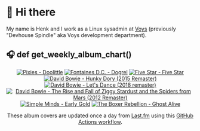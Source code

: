 # 👋 Hi there

My name is Henk and I work as a Linux sysadmin at <a href="https://www.voys.co/about/">Voys</a> (previously "Devhouse Spindle" aka Voys development department).

## 🎧 def get_weekly_album_chart()
<!-- lastfm -->
<p align="center"><a href="https://www.last.fm/music/Pixies/Doolittle"><img src="https://lastfm.freetls.fastly.net/i/u/64s/995f97abbadd1a5e69a2967c72074867.jpg" title="Pixies - Doolittle"></a> <a href="https://www.last.fm/music/Fontaines+D.C./Dogrel"><img src="https://lastfm.freetls.fastly.net/i/u/64s/a6e4705a174dcf7b423e82ed06038263.jpg" title="Fontaines D.C. - Dogrel"></a> <a href="https://www.last.fm/music/Five+Star/Five+Star"><img src="https://lastfm.freetls.fastly.net/i/u/64s/5468d7fb9613408b83d3cc34ce3ac80e.jpg" title="Five Star - Five Star"></a> <a href="https://www.last.fm/music/David+Bowie/Hunky+Dory+(2015+Remaster)"><img src="https://lastfm.freetls.fastly.net/i/u/64s/7d0d755a67cfa8d7653a1ea0b52178a1.png" title="David Bowie - Hunky Dory (2015 Remaster)"></a> <a href="https://www.last.fm/music/David+Bowie/Let%27s+Dance+(2018+remaster)"><img src="https://lastfm.freetls.fastly.net/i/u/64s/8e659d51c3695fa082b543fc4facfb50.jpg" title="David Bowie - Let's Dance (2018 remaster)"></a> <a href="https://www.last.fm/music/David+Bowie/The+Rise+and+Fall+of+Ziggy+Stardust+and+the+Spiders+from+Mars+(2012+Remaster)"><img src="https://lastfm.freetls.fastly.net/i/u/64s/781be87e74355cc5cb8db5a5442f7de9.jpg" title="David Bowie - The Rise and Fall of Ziggy Stardust and the Spiders from Mars (2012 Remaster)"></a> <a href="https://www.last.fm/music/Simple+Minds/Early+Gold"><img src="https://lastfm.freetls.fastly.net/i/u/64s/38aa8d81e8784358983aeb23b6de31fe.jpg" title="Simple Minds - Early Gold"></a> <a href="https://www.last.fm/music/The+Boxer+Rebellion/Ghost+Alive"><img src="https://lastfm.freetls.fastly.net/i/u/64s/219008848f8afe0cab2d47b27f497cc6.jpg" title="The Boxer Rebellion - Ghost Alive"></a> </p>

<p align="center">These album covers are updated once a day from <a href="https://www.last.fm/user/hbokh">Last.fm</a> using this <a href="https://github.com/marketplace/actions/lastfm-to-markdown">GitHub Actions workflow</a>.</p>
